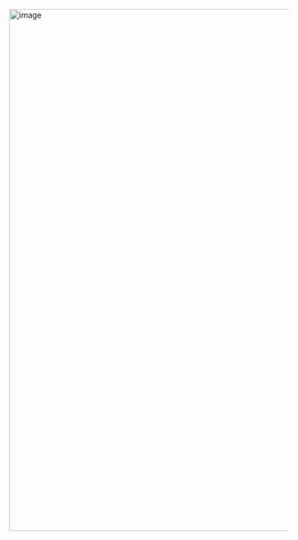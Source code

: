 <img width="1560" height="940" alt="image" src="https://github.com/user-attachments/assets/a32ce0ec-56f8-4f5f-a16a-0dea8c6ee38c" />
